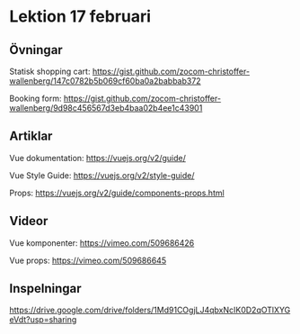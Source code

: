 # Lektion 17 februari

## Övningar

Statisk shopping cart: https://gist.github.com/zocom-christoffer-wallenberg/147c0782b5b069cf60ba0a2babbab372

Booking form: https://gist.github.com/zocom-christoffer-wallenberg/9d98c456567d3eb4baa02b4ee1c43901

## Artiklar

Vue dokumentation: https://vuejs.org/v2/guide/

Vue Style Guide: https://vuejs.org/v2/style-guide/

Props: https://vuejs.org/v2/guide/components-props.html

## Videor

Vue komponenter: https://vimeo.com/509686426

Vue props: https://vimeo.com/509686645

## Inspelningar

https://drive.google.com/drive/folders/1Md91COgjLJ4qbxNcIK0D2qOTlXYGeVdt?usp=sharing